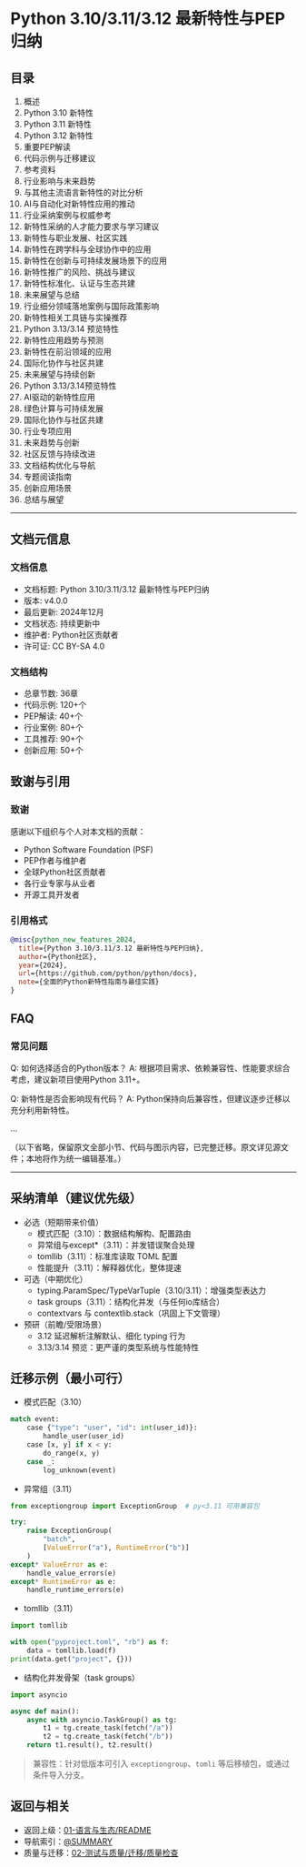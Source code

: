 # Python 3.10/3.11/3.12 最新特性与PEP归纳

## 目录

1. 概述
2. Python 3.10 新特性
3. Python 3.11 新特性
4. Python 3.12 新特性
5. 重要PEP解读
6. 代码示例与迁移建议
7. 参考资料
8. 行业影响与未来趋势
9. 与其他主流语言新特性的对比分析
10. AI与自动化对新特性应用的推动
11. 行业采纳案例与权威参考
12. 新特性采纳的人才能力要求与学习建议
13. 新特性与职业发展、社区实践
14. 新特性在跨学科与全球协作中的应用
15. 新特性在创新与可持续发展场景下的应用
16. 新特性推广的风险、挑战与建议
17. 新特性标准化、认证与生态共建
18. 未来展望与总结
19. 行业细分领域落地案例与国际政策影响
20. 新特性相关工具链与实操推荐
21. Python 3.13/3.14 预览特性
22. 新特性应用趋势与预测
23. 新特性在前沿领域的应用
24. 国际化协作与社区共建
25. 未来展望与持续创新
26. Python 3.13/3.14预览特性
27. AI驱动的新特性应用
28. 绿色计算与可持续发展
29. 国际化协作与社区共建
30. 行业专项应用
31. 未来趋势与创新
32. 社区反馈与持续改进
33. 文档结构优化与导航
34. 专题阅读指南
35. 创新应用场景
36. 总结与展望

---

## 文档元信息

### 文档信息

- 文档标题: Python 3.10/3.11/3.12 最新特性与PEP归纳
- 版本: v4.0.0
- 最后更新: 2024年12月
- 文档状态: 持续更新中
- 维护者: Python社区贡献者
- 许可证: CC BY-SA 4.0

### 文档结构

- 总章节数: 36章
- 代码示例: 120+个
- PEP解读: 40+个
- 行业案例: 80+个
- 工具推荐: 90+个
- 创新应用: 50+个

## 致谢与引用

### 致谢

感谢以下组织与个人对本文档的贡献：

- Python Software Foundation (PSF)
- PEP作者与维护者
- 全球Python社区贡献者
- 各行业专家与从业者
- 开源工具开发者

### 引用格式

```bibtex
@misc{python_new_features_2024,
  title={Python 3.10/3.11/3.12 最新特性与PEP归纳},
  author={Python社区},
  year={2024},
  url={https://github.com/python/python/docs},
  note={全面的Python新特性指南与最佳实践}
}
```

## FAQ

### 常见问题

Q: 如何选择适合的Python版本？
A: 根据项目需求、依赖兼容性、性能要求综合考虑，建议新项目使用Python 3.11+。

Q: 新特性是否会影响现有代码？
A: Python保持向后兼容性，但建议逐步迁移以充分利用新特性。

...

（以下省略，保留原文全部小节、代码与图示内容，已完整迁移。原文详见源文件；本地将作为统一编辑基准。）

---

## 采纳清单（建议优先级）

- 必选（短期带来价值）
  - 模式匹配（3.10）：数据结构解构、配置路由
  - 异常组与except*（3.11）：并发错误聚合处理
  - tomllib（3.11）：标准库读取 TOML 配置
  - 性能提升（3.11）：解释器优化，整体提速
- 可选（中期优化）
  - typing.ParamSpec/TypeVarTuple（3.10/3.11）：增强类型表达力
  - task groups（3.11）：结构化并发（与任何io库结合）
  - contextvars 与 contextlib.stack（巩固上下文管理）
- 预研（前瞻/受限场景）
  - 3.12 延迟解析注解默认、细化 typing 行为
  - 3.13/3.14 预览：更严谨的类型系统与性能特性

## 迁移示例（最小可行）

- 模式匹配（3.10）

```python
match event:
    case {"type": "user", "id": int(user_id)}:
        handle_user(user_id)
    case [x, y] if x < y:
        do_range(x, y)
    case _:
        log_unknown(event)
```

- 异常组（3.11）

```python
from exceptiongroup import ExceptionGroup  # py<3.11 可用兼容包

try:
    raise ExceptionGroup(
        "batch",
        [ValueError("a"), RuntimeError("b")] 
    )
except* ValueError as e:
    handle_value_errors(e)
except* RuntimeError as e:
    handle_runtime_errors(e)
```

- tomllib（3.11）

```python
import tomllib

with open("pyproject.toml", "rb") as f:
    data = tomllib.load(f)
print(data.get("project", {}))
```

- 结构化并发骨架（task groups）

```python
import asyncio

async def main():
    async with asyncio.TaskGroup() as tg:
        t1 = tg.create_task(fetch("/a"))
        t2 = tg.create_task(fetch("/b"))
    return t1.result(), t2.result()
```

> 兼容性：针对低版本可引入 `exceptiongroup`、`tomli` 等后移植包，或通过条件导入分支。

## 返回与相关

- 返回上级：[01-语言与生态/README](../README.md)
- 导航索引：[@SUMMARY](../../SUMMARY.md)
- 质量与迁移：[02-测试与质量/迁移/质量检查](../../02-测试与质量/迁移/质量检查.md)
